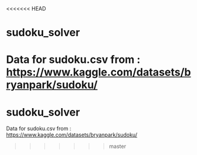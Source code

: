 <<<<<<< HEAD
# sudoku_solver
 Data for sudoku.csv from : https://www.kaggle.com/datasets/bryanpark/sudoku/
=======
# sudoku_solver
 Data for sudoku.csv from : https://www.kaggle.com/datasets/bryanpark/sudoku/
>>>>>>> master
